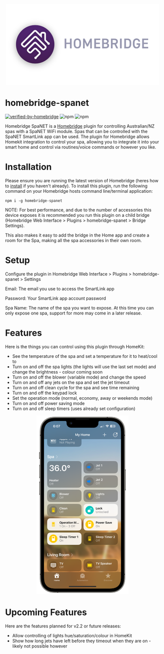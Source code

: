 <p align="center">
  <img src="https://raw.githubusercontent.com/homebridge/branding/6ef3a1685e79f79a2ecdcc83824e53775ec0475d/logos/homebridge-wordmark-logo-horizontal.svg" width="500">
</p>

# homebridge-spanet
[![verified-by-homebridge](https://badgen.net/badge/homebridge/verified/purple)](https://github.com/homebridge/homebridge/wiki/Verified-Plugins)
![npm](https://img.shields.io/npm/v/homebridge-spanet)
![npm](https://img.shields.io/npm/dw/homebridge-spanet)

Homebridge SpaNET is a [Homebridge](https://github.com/homebridge/homebridge) plugin for controlling Australian/NZ spas with a SpaNET WiFi module. Spas that can be controlled with the SpaNET SmartLink app can be used. The plugin for Homebridge allows Homekit integration to control your spa, allowing you to integrate it into your smart home and control via routines/voice commands or however you like.

# Installation
Please ensure you are running the latest version of Homebridge (heres how to [install](https://github.com/homebridge/homebridge/wiki) if you haven't already). To install this plugin, run the following command on your Homebridge hosts command line/terminal application:
```
npm i -g homebridge-spanet
```
NOTE: For best performance, and due to the number of accessories this device exposes it is recommended you run this plugin on a child bridge (Homebridge Web Interface > Plugins > homebridge-spanet > Bridge Settings).

This also makes it easy to add the bridge in the Home app and create a room for the Spa, making all the spa accessories in their own room.

# Setup
Configure the plugin in Homebridge Web Interface > Plugins > homebridge-spanet > Settings

Email: The email you use to access the SmartLink app

Password: Your SmartLink app account password

Spa Name: The name of the spa you want to expose. At this time you can only expose one spa, support for more may come in a later release.

# Features
Here is the things you can control using this plugin through HomeKit:
* See the temperature of the spa and set a temperature for it to heat/cool to
* Turn on and off the spa lights (the lights will use the last set mode) and change the brightness - colour coming soon
* Turn on and off the blower (variable mode) and change the speed
* Turn on and off any jets on the spa and set the jet timeout
* Turn on and off clean cycle for the spa and see time remaining
* Turn on and off the keypad lock
* Set the operation mode (normal, economy, away or weekends mode)
* Turn on and off power saving mode
* Turn on and off sleep timers (uses already set configuration)

<p align="center">
  <img src="extras/homekitspa-iphoness.PNG" width="300">
</p>

# Upcoming Features
Here are the features planned for v2.2 or future releases:
* Allow controlling of lights hue/saturation/colour in HomeKit
* Show how long jets have left before they timeout when they are on - likely not possible however
